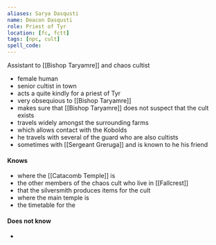 ```yaml
---
aliases: Sarya Dasqusti
name: Deacon Dasqusti
role: Priest of Tyr
location: [fc, fctt]
tags: [npc, cult]
spell_code:
---
```


Assistant to [[Bishop Taryamre]] and chaos cultist

- female human
- senior cultist in town
- acts a quite kindly for a priest of Tyr
- very obsequious to [[Bishop Taryamre]]
- makes sure that [[Bishop Taryamre]] does not suspect that the cult exists
- travels widely amongst the surrounding farms
- which allows contact with the Kobolds
- he travels with several of the guard who are also cultists
- sometimes with [[Sergeant Greruga]] and is known to he his friend

#### Knows
- where the [[Catacomb Temple]] is
- the other members of the chaos cult who live in [[Fallcrest]]
- that the silversmith produces items for the cult
- where the main temple is
- the timetable for the 
#### Does not know
- 